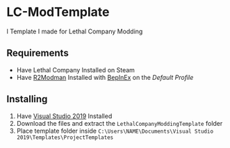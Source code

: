 # LC-ModTemplate
I Template I made for Lethal Company Modding

## Requirements
- Have Lethal Company Installed on Steam
- Have [R2Modman](https://thunderstore.io/c/lethal-company/p/ebkr/r2modman/) Installed with [BepInEx](https://thunderstore.io/c/lethal-company/p/BepInEx/BepInExPack/) on the *Default Profile*
  
## Installing
1. Have [Visual Studio 2019](https://visualstudio.microsoft.com/vs/older-downloads/#visual-studio-2019-and-other-products) Installed
2. Download the files and extract the `LethalCompanyModdingTemplate` folder
3. Place template folder inside `C:\Users\NAME\Documents\Visual Studio 2019\Templates\ProjectTemplates`

